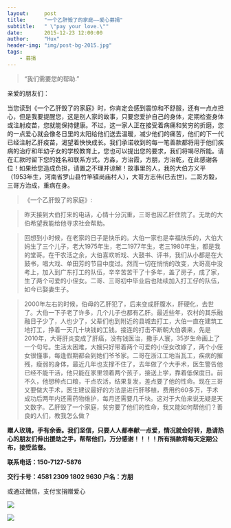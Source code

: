 ```yaml
---
layout:     post
title:      "一个乙肝毁了的家庭——爱心募捐"
subtitle:   " \"pay your love.\""
date:       2015-12-23 12:00:00
author:     "Hux"
header-img: "img/post-bg-2015.jpg"
tags:
    - 募捐
---
```


> “我们需要您的帮助.”



亲爱的朋友们：

当您读到《一个乙肝毁了的家庭》时，你肯定会感到震惊和不舒服，还有一点点担心，但是我要提醒您，这是别人家的故事，只要您爱护自己的身体，定期检查身体或注射疫苗，您就能保持健康。不过，这一家人正在接受着病痛和贫穷的折磨，您的一点爱心就会像冬日里的太阳给他们送去温暖，减少他们的痛苦，他们的下一代已经注射乙肝疫苗，渴望着快快成长。我们承诺收到的每一笔善款都将用于他们疾病的治疗和年幼子女的学校教育上，您也可以提出您的要求，我们将竭尽所能。请在汇款时留下您的姓名和联系方式。方淼，方治霞，方朋，方治乾，在此感谢各位！如果给您造成负担，请置之不理并谅解！
​
故事里的人，我的大伯方义平（1953年生，河南省罗山县竹竿镇尚庙村人），大哥方志伟(已去世)，二哥方毅，三哥方治成，重病在身。

>《一个乙肝毁了的家庭》: 

>昨天接到大伯打来的电话，心情十分沉重，三哥也因乙肝住院了。无助的大伯希望我能给他寻求社会帮助。

>回想到小时候，在老家的日子是快乐的。大伯一家也是幸福快乐的，大伯大妈生了三个儿子，老大1975年生，老二1977年生，老三1980年生，都是我的堂哥。在干农活之余，大伯喜欢听戏、大鼓书、评书，我们从小都是在大鼓书，唱大戏、单田芳的节目中度过。然而一切在悄悄的改变，大哥高中没考上，加入到广东打工的队伍，辛辛苦苦干了十多年，盖了房子，成了家，生了两个可爱的小侄女。二哥、三哥初中毕业后也陆续加入打工仔的队伍，如今已娶妻生子。

>2000年左右的时候，伯母的乙肝犯了，后来变成肝腹水，肝硬化，去世了。大伯一下子老了许多，几个儿子也都有乙肝。最近些年，农村的其乐融融日子少了，人也少了，父辈们也到附近的县城去打工，大伯一直在建筑工地打工，挣着一天几十块钱的工钱。接连的打击不断朝大伯袭来，先是2010年，大哥肝炎变成了肝癌，没有钱医治，撒手人寰，35岁生命画上了一个句号。生活太困难，大嫂只好带着两个可爱的小侄女改嫁了，两个小侄女很懂事，每逢假期都会到她们爷爷家。二哥在浙江工地当瓦工，疾病的摧残，瘦弱的身体，最近几年也支撑不住了，去年做了个大手术，医生警告他已经不能干活，他只能在家里领着两个孩子，接送上学，靠着低保度日。前不久，他想种点口粮，干点农活，结果复发，差点要了他的性命。现在三哥又要做大手术，医生建议最好的方法是进行肝移植，费用约60多万，手术成功后两年内还需药物维护，每月还需要几千块。这对于大伯来说无疑是天文数字。乙肝毁了一个家庭，贫穷要了他们的性命，我又能如何帮他们？善良的人们，教我怎么做？

**赠人玫瑰，手有余香。我们坚信，只要人人都奉献一点爱，情况就会好转，恳请热心的朋友们伸出援助之手，帮帮他们，万分感谢！！！！所有捐款将每天定期公布，接受监督。**


**联系电话：150-7127-5876**

**交行卡号：4581 2309 1802 9630  户名：方朋**

或通过微信，支付宝捐赠爱心

![](http://beginman.qiniudn.com/weixin.jpeg)

![](http://beginman.qiniudn.com/zhifubao.jpeg)

 


